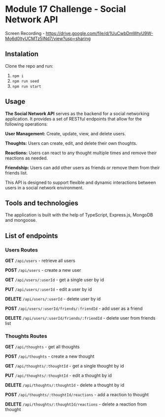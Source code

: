 # Module 17 Challenge - Social Network API

Screen Recording - https://drive.google.com/file/d/1UuCwbDmWtyU9W-Mo6d0ltyUCMTz5INd7/view?usp=sharing

## Instalation
Clone the repo and run:
1. `npm i`
2. `npm run seed`
3. `npm run start`

## Usage
**The Social Network API** serves as the backend for a social networking application. It provides a set of RESTful endpoints that allow for the following operations:

**User Management:** Create, update, view, and delete users.

**Thoughts:** Users can create, edit, and delete their own thoughts.

**Reactions:** Users can react to any thought multiple times and remove their reactions as needed.

**Friendship:** Users can add other users as friends or remove them from their friends list.

This API is designed to support flexible and dynamic interactions between users in a social network environment.

## Tools and technologies
The application is built with the help of TypeScript, Express.js, MongoDB and mongoose.

## List of endpoints

### Users Routes
**GET** `/api/users` - retrieve all users

**POST** `/api/users` - create a new user

**GET** `/api/users/:userId` - get a single user by id

**PUT** `/api/users/:userId` - edit a user by id

**DELETE** `/api/users/:userId` - delete user by id

**POST** `/api/users/:userId/friends/:friendId` - add user as a friend

**DELETE** `/api/users/:userId/friends/:friendId` - delete user from friends list


### Thoughts Routes
**GET** `/api/thoughts` - get all thoughts

**POST** `/api/thoughts` - create a new thought

**GET** `/api/thoughts/:thoughtId` - get a single thought by id

**PUT** `/api/thoughts/:thoughtId` - edit a thought by id

**DELETE** `/api/thoughts/:thoughtId` - delete a thought by id

**POST** `/api/thoughts/:thoughtId/reactions` - add a reaction to thought

**DELETE** `/api/thoughts/:thoughtId/reactions` - delete a reaction from thought

